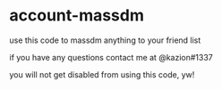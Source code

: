 # account-massdm
use this code to massdm anything to your friend list 

if you have any questions contact me at @kazion#1337

you will not get disabled from using this code, yw!
